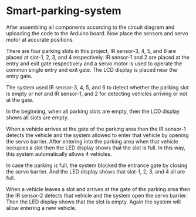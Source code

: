 # Smart-parking-system
After assembling all components according to the circuit diagram and uploading the code to the Arduino board. Now place the sensors and servo motor at accurate positions.

There are four parking slots in this project, IR sensor-3, 4, 5, and 6 are placed at slot-1, 2, 3, and 4 respectively. IR sensor-1 and 2 are placed at the entry and exit gate respectively and a servo motor is used to operate the common single entry and exit gate. The LCD display is placed near the entry gate.

The system used IR sensor-3, 4, 5, and 6 to detect whether the parking slot is empty or not and IR sensor-1, and 2 for detecting vehicles arriving or not at the gate.

In the beginning, when all parking slots are empty, then the LCD display shows all slots are empty.

When a vehicle arrives at the gate of the parking area then the IR sensor-1 detects the vehicle and the system allowed to enter that vehicle by opening the servo barrier. After entering into the parking area when that vehicle occupies a slot then the LED display shows that the slot is full. In this way, this system automatically allows 4 vehicles.

In case the parking is full, the system blocked the entrance gate by closing the servo barrier. And the LED display shows that slot-1, 2, 3, and 4 all are full.

When a vehicle leaves a slot and arrives at the gate of the parking area then the IR sensor-2 detects that vehicle and the system open the servo barrier. Then the LED display shows that the slot is empty. Again the system will allow entering a new vehicle.
